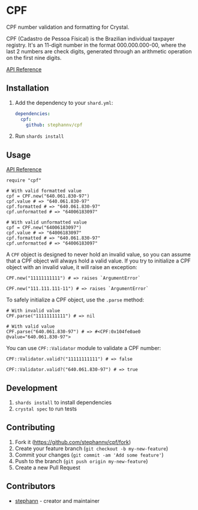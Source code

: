 # CPF

CPF number validation and formatting for Crystal.

CPF (Cadastro de Pessoa Físical) is the Brazilian individual taxpayer registry.
It's an 11-digit number in the format 000.000.000-00, where the last 2 numbers
are check digits, generated through an arithmetic operation on the first nine
digits.

[API Reference](https://crystaldoc.info/github/stephannv/cpf)

## Installation

1. Add the dependency to your `shard.yml`:

   ```yaml
   dependencies:
     cpf:
       github: stephannv/cpf
   ```

2. Run `shards install`

## Usage

[API Reference](https://crystaldoc.info/github/stephannv/cpf)

```crystal
require "cpf"

# With valid formatted value
cpf = CPF.new("640.061.830-97")
cpf.value # => "640.061.830-97"
cpf.formatted # => "640.061.830-97"
cpf.unformatted # => "64006183097"

# With valid unformatted value
cpf = CPF.new("64006183097")
cpf.value # => "64006183097"
cpf.formatted # => "640.061.830-97"
cpf.unformatted # => "64006183097"
```

A `CPF` object is designed to never hold an invalid value, so you can assume
that a CPF object will always hold a valid value. If you try to initialize a
CPF object with an invalid value, it will raise an exception:

```crystal
CPF.new("11111111111") # => raises `ArgumentError`

CPF.new("111.111.111-11") # => raises `ArgumentError`
```

To safely initialize a CPF object, use the `.parse` method:
```crystal
# With invalid value
CPF.parse("11111111111") # => nil

# With valid value
CPF.parse("640.061.830-97") # => #<CPF:0x104fe0ae0 @value="640.061.830-97">
```

You can use `CPF::Validator` module to validate a CPF number:
```crystal
CPF::Validator.valid?("11111111111") # => false

CPF::Validator.valid?("640.061.830-97") # => true
```

## Development

1. `shards install` to install dependencies
2. `crystal spec` to run tests

## Contributing

1. Fork it (<https://github.com/stephannv/cpf/fork>)
2. Create your feature branch (`git checkout -b my-new-feature`)
3. Commit your changes (`git commit -am 'Add some feature'`)
4. Push to the branch (`git push origin my-new-feature`)
5. Create a new Pull Request

## Contributors

- [stephann](https://github.com/stephannv) - creator and maintainer
